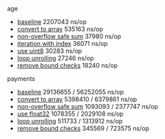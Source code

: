 
age

- [baseline](https://github.com/savarin/computer-systems/blob/5bf88d681aa56e0f8650c00756ae18dd68a9dd0f/memory-hierarchy/metrics.go)	2207043 ns/op
- [convert to array](https://github.com/savarin/computer-systems/commit/d25677e18a31621262e6c151a56079964f45d6cc?branch=d25677e18a31621262e6c151a56079964f45d6cc&diff=split)	535163 ns/op
- [non-overflow safe sum](https://github.com/savarin/computer-systems/commit/136c2af1bf958c12f26544047f4c8ac5c9877ef3?branch=136c2af1bf958c12f26544047f4c8ac5c9877ef3&diff=split)	37980 ns/op
- [iteration with index](https://github.com/savarin/computer-systems/commit/78dea3280bbccbd3da61c3c7f1baf1d02a89e1f3?branch=78dea3280bbccbd3da61c3c7f1baf1d02a89e1f3&diff=split)	36071 ns/op
- [use uint8](https://github.com/savarin/computer-systems/commit/bbff04d1aaf6e545170384dedbf37ac6a4529872?branch=bbff04d1aaf6e545170384dedbf37ac6a4529872&diff=split)	30283 ns/op
- [loop unrolling](https://github.com/savarin/computer-systems/commit/b181e048307c5b6a947bdde545ab8e8d11ccb4ff?branch=b181e048307c5b6a947bdde545ab8e8d11ccb4ff&diff=split)	27246 ns/op
- [remove bound checks](https://github.com/savarin/computer-systems/commit/879aae6fe0ab4d2edba7cc37133e8498c29ae034?branch=879aae6fe0ab4d2edba7cc37133e8498c29ae034&diff=split)	18240 ns/op


payments

- [baseline](https://github.com/savarin/computer-systems/blob/097cddffbcdb2d3e4b7c20579a75335f4227ea3c/memory-hierarchy/metrics.go) 29136655 / 56252055 ns/op
- [convert to array](https://github.com/savarin/computer-systems/commit/809b74f086014e593317039d704a3971e5545154?branch=809b74f086014e593317039d704a3971e5545154&diff=split)	5398410 / 6379861 ns/op
- [non-overflow safe sum](https://github.com/savarin/computer-systems/commit/8cfbe02f22d8ecd3e8ccb9bd3f1002bfde1967dc?branch=8cfbe02f22d8ecd3e8ccb9bd3f1002bfde1967dc&diff=split)	1093093 / 2377747 ns/op
- [use float32](https://github.com/savarin/computer-systems/commit/adaa6497c5573f03cd882d15b62a4ed7d054572a?branch=adaa6497c5573f03cd882d15b62a4ed7d054572a&diff=split)	1078355 / 2029108 ns/op
- [loop unrolling](https://github.com/savarin/computer-systems/commit/6d0a03625a41bc17a477198336615c912fb514d2?branch=6d0a03625a41bc17a477198336615c912fb514d2&diff=split)	511733 / 1313912 ns/op
- [remove bound checks](https://github.com/savarin/computer-systems/commit/7c62b0df674f404ed8af0f4985b4bef3aea178e0?branch=7c62b0df674f404ed8af0f4985b4bef3aea178e0&diff=split)	345569 / 723575 ns/op
